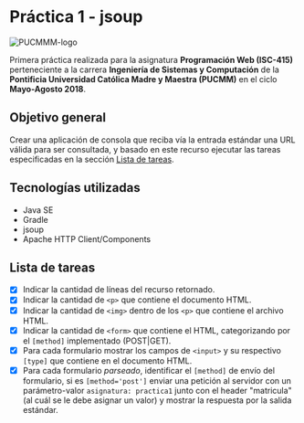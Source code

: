 # Práctica 1 - jsoup

![PUCMMM-logo](https://i.imgur.com/9eEIci9.png)

Primera práctica realizada para la asignatura **Programación Web (ISC-415)** perteneciente a la carrera **Ingeniería de Sistemas y Computación** de la **Pontificia Universidad Católica Madre y Maestra (PUCMM)** en el ciclo **Mayo-Agosto 2018**.

## Objetivo general

Crear una aplicación de consola que reciba vía la entrada estándar una URL válida para ser consultada, y basado en este recurso ejecutar las tareas especificadas en la sección [Lista de tareas](#lista-de-tareas).

## Tecnologías utilizadas

- Java SE
- Gradle
- jsoup
- Apache HTTP Client/Components

## Lista de tareas

- [X] Indicar la cantidad de líneas del recurso retornado.
- [X] Indicar la cantidad de `<p>` que contiene el documento HTML.
- [X] Indicar la cantidad de `<img>` dentro de los `<p>` que contiene el archivo HTML.
- [X] Indicar la cantidad de `<form>` que contiene el HTML, categorizando por el `[method]` implementado (POST|GET).
- [X] Para cada formulario mostrar los campos de `<input>` y su respectivo `[type]` que contiene en el documento HTML.
- [X] Para cada formulario *parseado*, identificar el `[method]` de envío del formulario, si es `[method='post']` enviar una petición al servidor con un parámetro-valor `asignatura: practica1` junto con el header "matricula" (al cuál se le debe asignar un valor) y mostrar la respuesta por la salida estándar.

